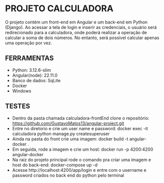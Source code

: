 # PROJETO CALCULADORA
O projeto contém um front-end em Angular e um back-end em Python (Django). 
Ao acessar a tela de login e inserir as credenciais, o usuário será redirecionado para a calculadora, 
onde poderá realizar a operação de calcular a soma de dois números. No entanto, 
será possível calcular apenas uma operação por vez.


## FERRAMENTAS
- Python: 3.12.6-slim
- Angular(node): 22.11.0
- Banco de dados: SqLite
- Docker
- Windows

## TESTES
- Dentro da pasta chamada calculadora-frontEnd clone o repositório: https://github.com/GustavoMatos13/angular-project.git
- Entre no diretorio e crie um user name e password: docker exec -it calculadora python manage.py createsuperuser
- Ainda na pasta do front crie uma imagem: docker build -t angular-docker .
- Em seguida, rode a imagem e crie um host: docker run -p 4200:4200 angular-docker 
- Na raiz do projeto principal rode o comando pra criar uma imagem e host do back-end: docker-compose up -d
- Acesse http://localhost:4200/app/login e entre com o username e password criados no back end do python pelo terminal